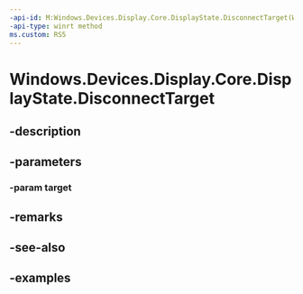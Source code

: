```yaml
---
-api-id: M:Windows.Devices.Display.Core.DisplayState.DisconnectTarget(Windows.Devices.Display.Core.DisplayTarget)
-api-type: winrt method
ms.custom: RS5
---
```


<!-- Method syntax.
public void DisplayState.DisconnectTarget(DisplayTarget target)
-->

# Windows.Devices.Display.Core.DisplayState.DisconnectTarget

## -description

## -parameters
### -param target

## -remarks

## -see-also

## -examples
